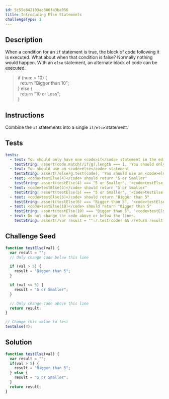 ```yaml
---
id: 5c55e842103ae886fa3ba956
title: Introducing Else Statements
challengeType: 1
---
```


## Description
<section id='description'>
When a condition for an <code>if</code> statement is true, the block of code following it is executed. What about when that condition is false?  Normally nothing would happen. With an <code>else</code> statement, an alternate block of code can be executed.
<blockquote>if (num > 10) {<br>&nbsp;&nbsp;return "Bigger than 10";<br>} else {<br>&nbsp;&nbsp;return "10 or Less";<br>}</blockquote>
</section>

## Instructions
<section id='instructions'>
Combine the <code>if</code> statements into a single <code>if/else</code> statement.
</section>

## Tests
<section id='tests'>

```yml
tests:
  - text: You should only have one <code>if</code> statement in the editor
    testString: assert(code.match(/if/g).length === 1, 'You should only have one <code>if</code> statement in the editor');
  - text: You should use an <code>else</code> statement
    testString: assert(/else/g.test(code), 'You should use an <code>else</code> statement');
  - text: <code>testElse(4)</code> should return "5 or Smaller"
    testString: assert(testElse(4) === "5 or Smaller", '<code>testElse(4)</code> should return "5 or Smaller"');
  - text: <code>testElse(5)</code> should return "5 or Smaller"
    testString: assert(testElse(5) === "5 or Smaller", '<code>testElse(5)</code> should return "5 or Smaller"');
  - text: <code>testElse(6)</code> should return "Bigger than 5"
    testString: assert(testElse(6) === "Bigger than 5", '<code>testElse(6)</code> should return "Bigger than 5"');
  - text: <code>testElse(10)</code> should return "Bigger than 5"
    testString: assert(testElse(10) === "Bigger than 5", '<code>testElse(10)</code> should return "Bigger than 5"');
  - text: Do not change the code above or below the lines.
    testString: assert(/var result = "";/.test(code) && /return result;/.test(code), 'Do not change the code above or below the lines.');

```

</section>

## Challenge Seed
<section id='challengeSeed'>

<div id='js-seed'>

```js
function testElse(val) {
  var result = "";
  // Only change code below this line

  if (val > 5) {
    result = "Bigger than 5";
  }

  if (val <= 5) {
    result = "5 or Smaller";
  }

  // Only change code above this line
  return result;
}

// Change this value to test
testElse(4);

```

</div>



</section>

## Solution
<section id='solution'>


```js
function testElse(val) {
  var result = "";
  if(val > 5) {
    result = "Bigger than 5";
  } else {
    result = "5 or Smaller";
  }
  return result;
}
```

</section>
